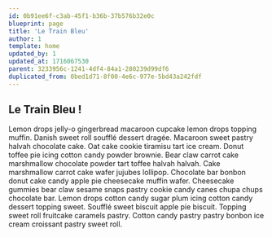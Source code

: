 ```yaml
---
id: 0b91ee6f-c3ab-45f1-b36b-37b576b32e0c
blueprint: page
title: 'Le Train Bleu'
author: 1
template: home
updated_by: 1
updated_at: 1716067530
parent: 3233956c-1241-4df4-84a1-280239d99df6
duplicated_from: 0bed1d71-8f00-4e6c-977e-5bd43a242fdf
---
```

## Le Train Bleu !

Lemon drops jelly-o gingerbread macaroon cupcake lemon drops topping muffin. Danish sweet roll soufflé dessert dragée. Macaroon sweet pastry halvah chocolate cake. Oat cake cookie tiramisu tart ice cream. Donut toffee pie icing cotton candy powder brownie. Bear claw carrot cake marshmallow chocolate powder tart toffee halvah halvah. Cake marshmallow carrot cake wafer jujubes lollipop. Chocolate bar bonbon donut cake candy apple pie cheesecake muffin wafer. Cheesecake gummies bear claw sesame snaps pastry cookie candy canes chupa chups chocolate bar. Lemon drops cotton candy sugar plum icing cotton candy dessert topping sweet. Soufflé sweet biscuit apple pie biscuit. Topping sweet roll fruitcake caramels pastry. Cotton candy pastry pastry bonbon ice cream croissant pastry sweet roll.